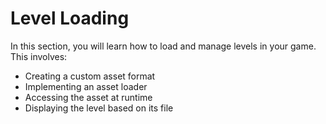 # Level Loading

In this section, you will learn how to load and manage levels in your game. This involves:
* Creating a custom asset format
* Implementing an asset loader
* Accessing the asset at runtime
* Displaying the level based on its file

